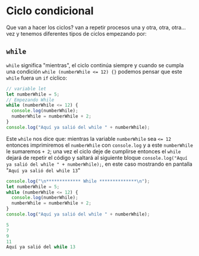 # Ciclo condicional

Que van a hacer los ciclos? van a repetir procesos una y otra, otra, otra... vez y tenemos diferentes tipos de ciclos empezando por:

## **`while`**

`while` significa "mientras", el ciclo continúa siempre y cuando se cumpla una condición ``while (numberWhile <= 12) {}`` podemos pensar que este `while` fuera un `if` cíclico:
~~~js
// variable let
let numberWhile = 5;
// Empezando While
while (numberWhile <= 12) {
  console.log(numberWhile);
  numberWhile = numberWhile + 2;
}
console.log("Aquí ya salió del while " + numberWhile);
~~~

Este ``while`` nos dice que: mientras la variable `numberWhile` sea `<= 12` entonces imprimiremos el `numberWhile` con `console.log` y a este `numberWhile` le sumaremos `+ 2`; una vez el ciclo deje de cumplirse entonces el `while` dejará de repetir el código y saltará al siguiente bloque `console.log("Aquí ya salió del while " + numberWhile);`, en este caso mostrando en pantalla "`Aquí ya salió del while 13`"

~~~js
console.log("\n************* While **************\n");
let numberWhile = 5;
while (numberWhile <= 12) {
  console.log(numberWhile);
  numberWhile = numberWhile + 2;
}
console.log("Aquí ya salió del while " + numberWhile);

5
7
9
11
Aquí ya salió del while 13
~~~
